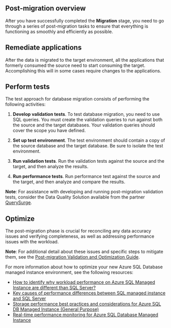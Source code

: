 ## Post-migration overview

After you have successfully completed the **Migration** stage, you need to go through a series of post-migration tasks to ensure that everything is functioning as smoothly and efficiently as possible.

## Remediate applications

After the data is migrated to the target environment, all the applications that formerly consumed the source need to start consuming the target. Accomplishing this will in some cases require changes to the applications.

## Perform tests

The test approach for database migration consists of performing the following activities:

1. **Develop validation tests**. To test database migration, you need to use SQL queries. You must create the validation queries to run against both the source and the target databases. Your validation queries should cover the scope you have defined.

2. **Set up test environment**. The test environment should contain a copy of the source database and the target database. Be sure to isolate the test environment.

3. **Run validation tests**. Run the validation tests against the source and the target, and then analyze the results.

4. **Run performance tests**. Run performance test against the source and the target, and then analyze and compare the results.

**Note**: For assistance with developing and running post-migration validation tests, consider the Data Quality Solution available from the partner [QuerySurge](http://www.querysurge.com/company/partners/microsoft).

## Optimize

The post-migration phase is crucial for reconciling any data accuracy issues and verifying completeness, as well as addressing performance issues with the workload.

**Note**: For additional detail about these issues and specific steps to mitigate them, see the [Post-migration Validation and Optimization Guide](https://docs.microsoft.com/en-us/sql/relational-databases/post-migration-validation-and-optimization-guide).

For more information about how to optimize your new Azure SQL Database managed instance environment, see the following resources:

* [How to identify why workload performance on Azure SQL Managed Instance are different than SQL Server?](https://medium.com/azure-sqldb-managed-instance/what-to-do-when-azure-sql-managed-instance-is-slower-than-sql-server-dd39942aaadd)
* [Key causes of performance differences between SQL managed instance and SQL Server](https://azure.microsoft.com/blog/key-causes-of-performance-differences-between-sql-managed-instance-and-sql-server/)
* [Storage performance best practices and considerations for Azure SQL DB Managed Instance (General Purpose)](https://techcommunity.microsoft.com/t5/DataCAT/Storage-performance-best-practices-and-considerations-for-Azure/ba-p/305525)
* [Real-time performance monitoring for Azure SQL Database Managed Instance](https://blogs.msdn.microsoft.com/sqlcat/2018/09/26/real-time-performance-monitoring-for-azure-sql-database-managed-instance/)
